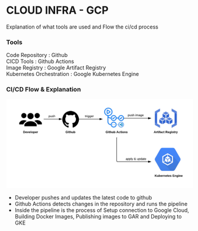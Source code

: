 # CLOUD INFRA - GCP
Explanation of what tools are used and Flow the ci/cd process

### Tools

Code Repository : Github  
CICD Tools : Github Actions  
Image Registry : Google Artifact Registry  
Kubernetes Orchestration : Google Kubernetes Engine

### CI/CD Flow & Explanation
![gambar](https://github.com/rustamapm/testing-welcome/blob/main/GCP.png)
- Developer pushes and updates the latest code to github
- Github Actions detects changes in the repository and runs the pipeline
- Inside the pipeline is the process of Setup connection to Google Cloud, Building Docker Images, Publishing images to GAR and Deploying to GKE